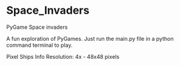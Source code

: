 # Space_Invaders
PyGame Space invaders 

A fun exploration of PyGames. Just run the main.py file in a python command terminal to play. 

Pixel Ships Info
    Resolution: 4x - 48x48 pixels

